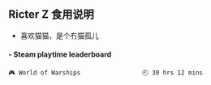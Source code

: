 ## Ricter Z 食用说明
- 喜欢猫猫，是个冇猫孤儿

<!-- steam-box start -->
#### - Steam playtime leaderboard
```text
🎮 World of Warships                 🕘 30 hrs 12 mins
```
<!-- Powered by https://github.com/YouEclipse/steam-box . -->
<!-- steam-box end -->
